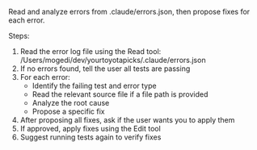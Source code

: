 Read and analyze errors from .claude/errors.json, then propose fixes for each error.

Steps:

1. Read the error log file using the Read tool: /Users/mogedi/dev/yourtoyotapicks/.claude/errors.json
2. If no errors found, tell the user all tests are passing
3. For each error:
   - Identify the failing test and error type
   - Read the relevant source file if a file path is provided
   - Analyze the root cause
   - Propose a specific fix
4. After proposing all fixes, ask if the user wants you to apply them
5. If approved, apply fixes using the Edit tool
6. Suggest running tests again to verify fixes
